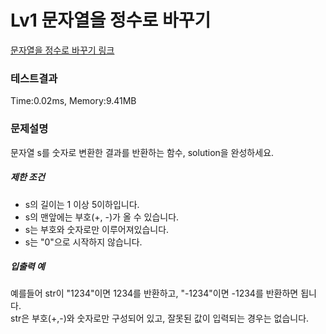 # Lv1 문자열을 정수로 바꾸기
 [문자열을 정수로 바꾸기 링크]("https://school.programmers.co.kr/learn/courses/30/lessons/12925")

### 테스트결과
 Time:0.02ms, Memory:9.41MB

### 문제설명
<p>문자열 s를 숫자로 변환한 결과를 반환하는 함수, solution을 완성하세요.</p>

<h5>제한 조건</h5>

<ul>
    <li>s의 길이는 1 이상 5이하입니다.</li>
    <li>s의 맨앞에는 부호(+, -)가 올 수 있습니다.</li>
    <li>s는 부호와 숫자로만 이루어져있습니다.</li>
    <li>s는 "0"으로 시작하지 않습니다.</li>
</ul>

<h5>입출력 예</h5>

<p>예를들어 str이 "1234"이면 1234를 반환하고, "-1234"이면 -1234를 반환하면 됩니다.<br>
str은 부호(+,-)와 숫자로만 구성되어 있고, 잘못된 값이 입력되는 경우는 없습니다.</p>
